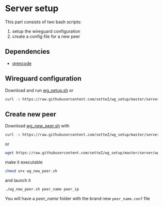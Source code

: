# Server setup
This part consists of two bash scripts:
1. setup the wireguard configuration
2. create a config file for a new peer

## Dependencies
- [qrencode](https://fukuchi.org/works/qrencode/)

## Wireguard configuration
Download and run [wg_setup.sh](./wg_setup.sh) or
```bash
curl -s https://raw.githubusercontent.com/setteZ/wg_setup/master/server/wg_setup.sh | sudo bash
```
## Create new peer
Download [wg_new_peer.sh](./wg_new_peer.sh) with
```bash
curl -s https://raw.githubusercontent.com/setteZ/wg_setup/master/server/wg_new_peer.sh > wg_new_peer.sh
```
or
```bash
wget https://raw.githubusercontent.com/setteZ/wg_setup/master/server/wg_new_peer.sh
```
make it executable
```bash
chmod u+x wg_new_peer.sh
```
and launch it
```bash
./wg_new_peer.sh peer_name peer_ip
```

You will have a _peer_name_ folder with the brand new `peer_name.conf` file 